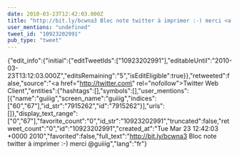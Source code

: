 ```yaml
---
date: 2010-03-23T12:42:03.000Z
title: "http://bit.ly/bcwna3 Bloc note twitter à imprimer :-) merci <a href='http://twitter.com/guiiig'>@guiiig</a>″"
user_mentions: "undefined"
tweet_id: "10923202991"
pub_type: "tweet"
---
```

{"edit_info":{"initial":{"editTweetIds":["10923202991"],"editableUntil":"2010-03-23T13:12:03.000Z","editsRemaining":"5","isEditEligible":true}},"retweeted":false,"source":"<a href=\"http://twitter.com\" rel=\"nofollow\">Twitter Web Client</a>","entities":{"hashtags":[],"symbols":[],"user_mentions":[{"name":"guiiig","screen_name":"guiiig","indices":["60","67"],"id_str":"7915262","id":"7915262"}],"urls":[]},"display_text_range":["0","67"],"favorite_count":"0","id_str":"10923202991","truncated":false,"retweet_count":"0","id":"10923202991","created_at":"Tue Mar 23 12:42:03 +0000 2010","favorited":false,"full_text":"http://bit.ly/bcwna3 Bloc note twitter à imprimer :-) merci @guiiig","lang":"fr"}
